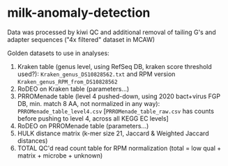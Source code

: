 # milk-anomaly-detection

Data was processed by kiwi QC and additional removal of tailing G's and adapter sequences ("4x filtered" dataset in MCAW)

Golden datasets to use in analyses:

1. Kraken table (genus level, using RefSeq DB, kraken score threshold used?): `Kraken_genus_DS10828562.txt` and RPM version `Kraken_genus_RPM_from_DS10828562`
2. RoDEO on Kraken table (parameters...)
3. PRROMenade table (level 4 pushed-down, using 2020 bact+virus FGP DB, min. match 8 AA, not normalized in any way): `PRROMenade_table_level4.csv` [`PRROMenade_table_raw.csv` has counts before pushing to level 4, across all KEGG EC levels]
4. RoDEO on PRROMenade table (parameters...)
5. HULK distance matrix (k-mer size 21, Jaccard & Weighted Jaccard distances)
6. TOTAL QC'd read count table for RPM normalization  (total = low qual + matrix + microbe + unknown)
